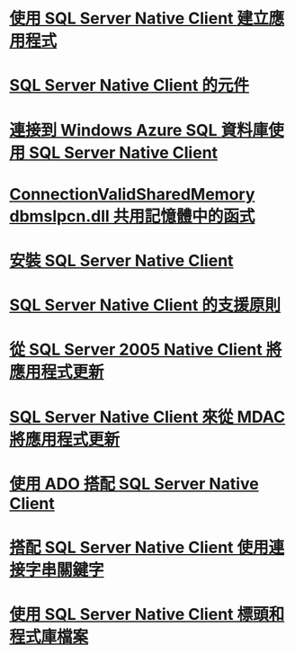 # [使用 SQL Server Native Client 建立應用程式](building-applications-with-sql-server-native-client.md)
# [SQL Server Native Client 的元件](components-of-sql-server-native-client.md)
# [連接到 Windows Azure SQL 資料庫使用 SQL Server Native Client](connecting-to-a-windows-azure-sql-database-using-sql-server-native-client.md)
# [ConnectionValidSharedMemory dbmslpcn.dll 共用記憶體中的函式](connectionvalidsharedmemory-function-in-dbmslpcn-dll-shared-memory.md)
# [安裝 SQL Server Native Client](installing-sql-server-native-client.md)
# [SQL Server Native Client 的支援原則](support-policies-for-sql-server-native-client.md)
# [從 SQL Server 2005 Native Client 將應用程式更新](updating-an-application-from-sql-server-2005-native-client.md)
# [SQL Server Native Client 來從 MDAC 將應用程式更新](updating-an-application-to-sql-server-native-client-from-mdac.md)
# [使用 ADO 搭配 SQL Server Native Client](using-ado-with-sql-server-native-client.md)
# [搭配 SQL Server Native Client 使用連接字串關鍵字](using-connection-string-keywords-with-sql-server-native-client.md)
# [使用 SQL Server Native Client 標頭和程式庫檔案](using-the-sql-server-native-client-header-and-library-files.md)
